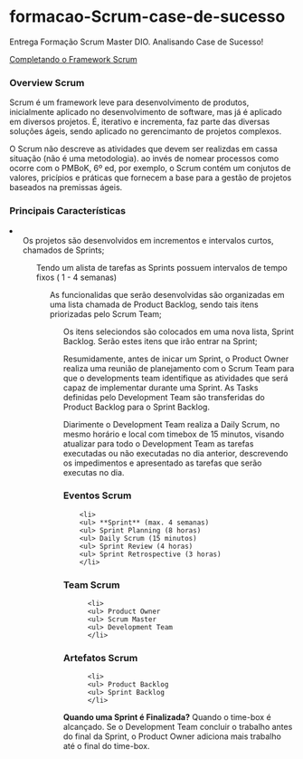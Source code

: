 # formacao-Scrum-case-de-sucesso
Entrega Formação Scrum Master DIO. Analisando Case de Sucesso!


[Completando o Framework Scrum](https://miro.com/welcomeonboard/SVpGRlFLczZKRW9EWVhQTmlwWUs0RzA1RFZqbjVER1JzSjN3NkJYVVc5TUpQMHhjNVk2TlQ5UDJ6T1JVTnZITXwzNDU4NzY0NTU0NDkxNzU0NTE2fDI=?share_link_id=332141030353)

### Overview Scrum

<p> Scrum é um framework leve para desenvolvimento de produtos, inicialmente aplicado no desenvolvimento de software, mas já é aplicado em diversos projetos.
É, iterativo e incrementa, faz parte das diversas soluções ágeis, sendo aplicado no gerencimanto  de projetos complexos.</p>
 
O Scrum não descreve as atividades que devem ser realizdas em cassa situação (não é uma metodologia). ao invés de nomear processos como ocorre com o PMBoK, 6º ed, 
 por exemplo, o Scrum contém um conjutos de valores, pricípios e práticas que fornecem a base para a gestão de projetos baseados na premissas ágeis.
  
  ### Principais Características
  
  <li>
  <ul> Os projetos são desenvolvidos em incrementos e intervalos curtos, chamados de Sprints;
  <ul> Tendo um alista de tarefas as Sprints possuem intervalos de tempo fixos ( 1 - 4 semanas)
  <ul> As funcionalidas que serão desenvolvidas são organizadas em uma lista chamada de Product Backlog, sendo
  tais itens priorizadas pelo Scrum Team;
  <ul> Os itens seleciondos são colocados em uma nova lista, Sprint Backlog. Serão estes itens que irão entrar na Sprint;
  </li>
        
Resumidamente, antes de inicar um Sprint, o Product Owner realiza uma reunião de planejamento com o Scrum Team para que o developments team identifique as atividades que será capaz de implementar durante uma Sprint.
As Tasks definidas pelo Development Team são transferidas do Product Backlog para o Sprint Backlog.
     
Diarimente o Development Team realiza a Daily Scrum, no mesmo horário e local com timebox de 15 minutos, visando atualizar para todo o Development Team  as tarefas executadas ou não executadas no dia anterior, descrevendo os impedimentos e apresentado as tarefas que serão executas no dia.
     
        
  ### Eventos Scrum
        <li>
        <ul> **Sprint** (max. 4 semanas)
        <ul> Sprint Planning (8 horas)
        <ul> Daily Scrum (15 minutos)
        <ul> Sprint Review (4 horas)
        <ul> Sprint Retrospective (3 horas)
        </li>
                  
   ### Team Scrum 
          <li>
          <ul> Product Owner
          <ul> Scrum Master
          <ul> Development Team
          </li>
                
### Artefatos Scrum
          <li>
          <ul> Product Backlog
          <ul> Sprint Backlog
          </li>
  
                    
  <strong>Quando uma Sprint é Finalizada?</strong>
   Quando o time-box é alcançado.
 Se o Development Team concluir o trabalho  antes do final da Sprint, o Product Owner
    adiciona mais trabalho até o final do time-box.
                   
   
    
  


